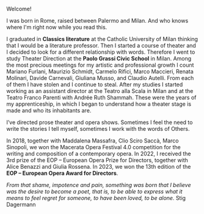 Welcome!

I was born in Rome, raised between Palermo and Milan. And who knows where I'm right now while you read this. 

I graduated in **Classics literature** at the Catholic University of Milan thinking that I would be a literature professor. Then I started a course of theater and I decided to look for a different relationship with words. Therefore I went to study Theater Direction at the **Paolo Grassi Civic School** in Milan. Among the most precious meetings for my artistic and professional growth I count Mariano Furlani, Maurizio Schmidt, Carmelo Rifici, Marco Maccieri, Renata Molinari, Davide Carnevali, Giuliana Musso, and Claudio Autelli. From each of them I have stolen and I continue to steal. After my studies I started working as an assistant director at the Teatro alla Scala in Milan and at the Teatro Franco Parenti with Andrée Ruth Shammah. These were the years of my apprenticeship, in which I began to understand how a theater stage is made and who its inhabitants are. 

I’ve directed prose theater and opera shows. 
Sometimes I feel the need to write the stories I tell myself, sometimes I work with the words of Others.

In 2018, together with Maddalena Massafra, Clio Sciro Saccà, Marco Sinopoli, we won the Macerata Opera Festival 4.0 competition for the writing and composition of a contemporary opera. In 2022, I received the 3rd prize of the EOP – European Opera Prize for Directors, together with Alice Benazzi and Giulia Rossena. In 2023, we won the 13th edition of the **EOP – European Opera Award for Directors**. 

*From that shame, impotence and pain, something was born that I believe was the desire to become a poet, that is, to be able to express what it means to feel regret for someone, to have been loved, to be alone.*
Stig Dagermann